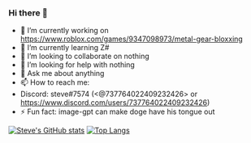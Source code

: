 ### Hi there 👋

- 🔭 I’m currently working on https://www.roblox.com/games/9347098973/metal-gear-bloxxing
- 🌱 I’m currently learning Z#
- 👯 I’m looking to collaborate on nothing
- 🤔 I’m looking for help with nothing
- 💬 Ask me about anything
- 📫 How to reach me:
- Discord: steve#7574 (<@737764022409232426> or https://www.discord.com/users/737764022409232426)
- ⚡ Fun fact: image-gpt can make doge have his tongue out

[![Steve's GitHub stats](https://github-readme-stats.vercel.app/api?username=StevenRafft&theme=dark)](https://github.com/anuraghazra/github-readme-stats)
[![Top Langs](https://github-readme-stats.vercel.app/api/top-langs/?username=StevenRafft&theme=dark)](https://github.com/anuraghazra/github-readme-stats)
